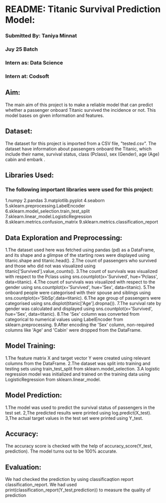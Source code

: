# README: Titanic Survival Prediction Model:
### Submitted By: Taniya Minnat
### Juy 25 Batch
### Intern as: Data Science
### Intern at: Codsoft
## Aim:
The main aim of this project is to make a reliable model that can predict whether a passenger onboard Titanic survived the incidence or not. This model bases on given information and features.

## Dataset:
The dataset for this project is imported from a CSV file, "tested.csv". The dataset have information about passengers onboard the Titanic, which include their name, survival status, class (Pclass), sex (Gender), age (Age) cabin and embark .

## Libraries Used:
### The following important libraries were used for this project:

1.numpy
2.pandas
3.matplotlib.pyplot
4.seaborn
5.sklearn.preprocessing.LabelEncoder
6.sklearn.model_selection.train_test_split
7.sklearn.linear_model.LogisticRegression
8.sklearn.metrics.confusion_matrix
9.sklearn.metrics.classification_report

## Data Exploration and Preprocessing:
1.The dataset used here was fetched using pandas (pd) as a DataFrame, and its shape and a glimpse of the starting rows were displayed using titanic.shape and titanic.head().
2.The count of passengers who survived and those who did not was visualized using titanic['Survived'].value_counts().
3.The count of survivals was visualized with respect to the Pclass using sns.countplot(x='Survived', hue='Pclass', data=titanic).
4.The count of survivals was visualized with respect to the gender using sns.countplot(x='Survived', hue='Sex', data=titanic).
5.The onboard people were categorised with their spouse and siblings using sns.countplot(x='SibSp',data=titanic).
6.The age group of passengers were categorised using sns.displot(titanic['Age'].dropna()).
7.The survival rate by gender was calculated and displayed using sns.countplot(x='Survived', hue='Sex', data=titanic).
8.The 'Sex' column was converted from categorical to numerical values using LabelEncoder from sklearn.preprocessing.
9.After encoding the 'Sex' column, non-required columns like 'Age' and 'Cabin' were dropped from the DataFrame.

## Model Training:
1.The feature matrix X and target vector Y were created using relevant columns from the DataFrame.
2.The dataset was split into training and testing sets using train_test_split from sklearn.model_selection.
3.A logistic regression model was initialized and trained on the training data using LogisticRegression from sklearn.linear_model.

## Model Prediction:
1.The model was used to predict the survival status of passengers in the test set.
2,The predicted results were printed using log.predict(X_test).
3,The actual target values in the test set were printed using Y_test.

## Accuracy:
The accuracy score is checked with the help of accuracy_score(Y_test, prediction).
The model turns out to be 100% accurate.

## Evaluation:
We had checked the prediction by using classificaqtion report classification_report.
We had used print(classification_report(Y_test,prediction)) to measure the quality of prediction

